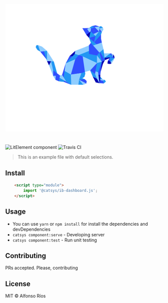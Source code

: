 ![ib-dashboard screenshot](ib-dashboard.svg)
# <ib-dashboard>

![LitElement component](https://img.shields.io/badge/litElement-component-blue.svg)
![Travis CI](https://travis-ci.org/github_username/ib-dashboard.svg?branch=master)

> This is an example file with default selections.

## Install

```html
    <script type="module">
        import '@catsys/ib-dashboard.js';
    </script>
```

## Usage

- You can use `yarn` or `npm install` for install the dependencies and devDependencies
- `catsys component:serve` - Developing server
- `catsys component:test` - Run unit testing

## Contributing

PRs accepted. Please, contributing

## License

MIT © Alfonso Ríos

